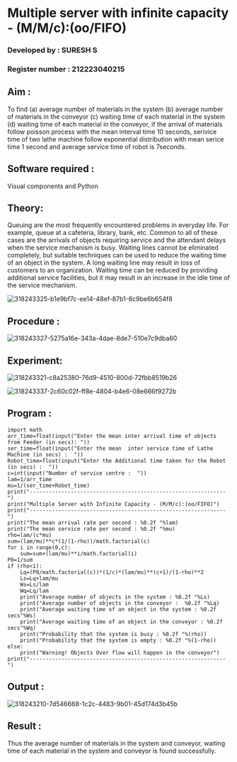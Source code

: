 # Multiple server with infinite capacity - (M/M/c):(oo/FIFO)

### Developed by : SURESH S
### Register number : 212223040215

## Aim :
To find (a) average number of materials in the system (b) average number of materials in the conveyor (c) waiting time of each material in the system (d) waiting time of each material in the conveyor, if the arrival  of materials follow poisson process with the mean interval time 10 seconds, serivice time of two lathe machine follow exponential distribution with mean serice time 1 second and average service time of robot is 7seconds.

## Software required :
Visual components and Python

## Theory:
Queuing are the most frequently encountered problems in everyday life. For example, queue at a cafeteria, library, bank, etc. Common to all of these cases are the arrivals of objects requiring service and the attendant delays when the service mechanism is busy. Waiting lines cannot be eliminated completely, but suitable techniques can be used to reduce the waiting time of an object in the system. A long waiting line may result in loss of customers to an organization. Waiting time can be reduced by providing additional service facilities, but it may result in an increase in the idle time of the service mechanism.


![318243325-b1e9bf7c-ee14-48ef-87b1-6c9be6b654f8](https://github.com/Suresh-2006/Muttiple-capacity-with-infinite-capacity/assets/149347611/76c7e07e-5672-440b-8218-8bdc97ffd9be)



## Procedure :
![318243327-5275a16e-343a-4dae-8de7-510e7c9dba60](https://github.com/Suresh-2006/Muttiple-capacity-with-infinite-capacity/assets/149347611/a8ffe8d5-47b1-421e-906f-3f8a52388ed7)





## Experiment:
![318243321-c8a25380-76d9-4510-800d-72fbb8519b26](https://github.com/Suresh-2006/Muttiple-capacity-with-infinite-capacity/assets/149347611/44c66d5b-9c6f-4eed-87a5-242cf18ba2cc)


![318243337-2c60c02f-ff8e-4804-b4e6-08e666f9272b](https://github.com/Suresh-2006/Muttiple-capacity-with-infinite-capacity/assets/149347611/3324fc42-17ab-4ebb-a33a-1403b971352e)

## Program :
```
import math
arr_time=float(input("Enter the mean inter arrival time of objects from Feeder (in secs): "))
ser_time=float(input("Enter the mean  inter service time of Lathe Machine (in secs) :  "))
Robot_time=float(input("Enter the Additional time taken for the Robot (in secs) :  "))
c=int(input("Number of service centre :  "))
lam=1/arr_time
mu=1/(ser_time+Robot_time)
print("--------------------------------------------------------------")
print("Multiple Server with Infinite Capacity - (M/M/c):(oo/FIFO)")
print("--------------------------------------------------------------")
print("The mean arrival rate per second : %0.2f "%lam)
print("The mean service rate per second : %0.2f "%mu)
rho=lam/(c*mu)
sum=(lam/mu)**c*(1/(1-rho))/math.factorial(c)
for i in range(0,c):
    sum=sum+(lam/mu)**i/math.factorial(i)
P0=1/sum
if (rho<1):
    Lq=(P0/math.factorial(c))*(1/c)*(lam/mu)**(c+1)/(1-rho)**2
    Ls=Lq+lam/mu
    Ws=Ls/lam
    Wq=Lq/lam
    print("Average number of objects in the system : %0.2f "%Ls)
    print("Average number of objects in the conveyor :  %0.2f "%Lq)
    print("Average waiting time of an object in the system : %0.2f secs"%Ws)
    print("Average waiting time of an object in the conveyor : %0.2f secs"%Wq)
    print("Probability that the system is busy : %0.2f "%(rho))
    print("Probability that the system is empty : %0.2f "%(1-rho))
else:
    print("Warning! Objects Over flow will happen in the conveyor")
print("--------------------------------------------------------------")
```

## Output :
![318243210-7d546668-1c2c-4483-9b01-45d174d3b45b](https://github.com/Suresh-2006/Muttiple-capacity-with-infinite-capacity/assets/149347611/9ec80389-066b-4677-af59-5130abf8bbaf)



## Result : 

Thus the average number of materials in the system and conveyor, waiting time of each material in the system and conveyor is found successfully.
